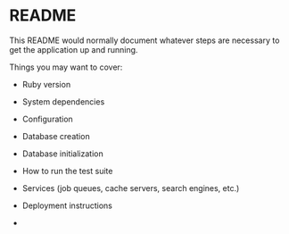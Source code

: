 # README
<!-- てすと -->
This README would normally document whatever steps are necessary to get the
application up and running.

Things you may want to cover:

<!-- おためしプッシュ -->
<!-- おためしプッシュ -->

* Ruby version

* System dependencies

* Configuration

* Database creation

* Database initialization

* How to run the test suite

* Services (job queues, cache servers, search engines, etc.)

* Deployment instructions

* 
